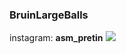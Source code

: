 ### BruinLargeBalls
instagram: **asm_pretin**
![](https://us-tuna-sounds-images.voicemod.net/4fc763ea-5172-48b5-8068-e5d78ea31249-1690401753468.jpg)
